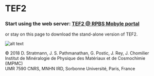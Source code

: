 # TEF2
### Start using the web server: [TEF2 @ RPBS Mobyle portal](http://mobyle.rpbs.univ-paris-diderot.fr/cgi-bin/portal.py?form=TEF#forms::TEF "TEF2 web server")

or stay on this page to download the stand-alone version of TEF2.

![alt text](https://github.com/bibip-impmc/tef2/blob/master/tef2.png)




© 2018 D. Stratmann, J. S. Pathmanathan, G. Postic, J. Rey, J. Chomilier  
Institut de Minéralogie de Physique des Matériaux et de Cosmochimie (IMPMC)  
UMR 7590 CNRS, MNHN IRD, Sorbonne Université, Paris, France
